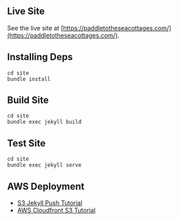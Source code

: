 ## Live Site

See the live site at [https://paddletotheseacottages.com/](https://paddletotheseacottages.com/).

## Installing Deps

```
cd site
bundle install
```

## Build Site

```
cd site
bundle exec jekyll build
```

## Test Site

```
cd site
bundle exec jekyll serve
```

## AWS Deployment

 - [S3 Jekyll Push Tutorial](https://www.josephecombs.com/2018/03/05/how-to-make-an-AWS-S3-static-website-with-ssl)
 - [AWS Cloudfront S3 Tutorial](https://8thlight.com/blog/sarah-sunday/2018/02/14/making-a-static-website-with-jekyll-and-s3.html)
